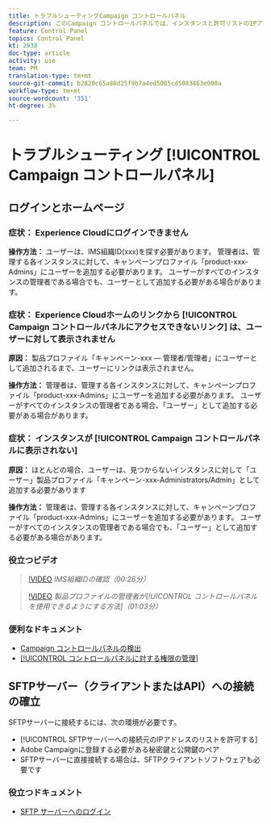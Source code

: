```yaml
---
title: トラブルシューティングCampaign コントロールパネル
description: このCampaign コントロールパネルでは、インスタンスと許可リストのIPアドレス別に、SFTPストレージを監視および管理できます。
feature: Control Panel
topics: Control Panel
kt: 2938
doc-type: article
activity: use
team: PM
translation-type: tm+mt
source-git-commit: b2820c65a88d25f9b7a4ed5005cd5083463e000a
workflow-type: tm+mt
source-wordcount: '351'
ht-degree: 3%

---
```



# トラブルシューティング [!UICONTROL Campaign コントロールパネル]

## ログインとホームページ

### 症状： Experience Cloudにログインできません

**操作方法：**
ユーザーは、IMS組織ID(xxx)を探す必要があります。 管理者は、管理する各インスタンスに対して、キャンペーンプロファイル「product-xxx-Admins」にユーザーを追加する必要があります。 ユーザーがすべてのインスタンスの管理者である場合でも、ユーザーとして追加する必要がある場合があります。

### 症状： Experience Cloudホームのリンクから [!UICONTROL Campaign コントロールパネルにアクセスできないリンク] は、ユーザーに対して表示されません

**原因：**
製品プロファイル「キャンペーン-xxx — 管理者/管理者」にユーザーとして追加されるまで、ユーザーにリンクは表示されません。

**操作方法：**
管理者は、管理する各インスタンスに対して、キャンペーンプロファイル「product-xxx-Admins」にユーザーを追加する必要があります。 ユーザーがすべてのインスタンスの管理者である場合、「ユーザー」として追加する必要がある場合があります。

### 症状： インスタンスが [!UICONTROL Campaign コントロールパネルに表示されない]

**原因：**
ほとんどの場合、ユーザーは、見つからないインスタンスに対して「ユーザー」製品プロファイル「キャンペーン-xxx-Administrators/Admin」として追加する必要があります

**操作方法：**
管理者は、管理する各インスタンスに対して、キャンペーンプロファイル「product-xxx-Admins」にユーザーを追加する必要があります。 ユーザーがすべてのインスタンスの管理者である場合でも、「ユーザー」として追加する必要がある場合があります。

### 役立つビデオ

>[!VIDEO](https://video.tv.adobe.com/v/27183?quality=12)
*IMS組織IDの確認（00:26分）*

>[!VIDEO](https://video.tv.adobe.com/v/27147?quality=12)
*製品プロファイルの管理者が[!UICONTROL コントロールパネルを使用できるようにする方法]（01:03分）*

### 便利なドキュメント

* [Campaign コントロールパネルの検出](https://helpx.adobe.com/campaign/kb/control-panel-overview.html)
* [[!UICONTROL コントロールパネルに対する権限の管理]](https://helpx.adobe.com/campaign/kb/control-panel-access.html)

## SFTPサーバー（クライアントまたはAPI）への接続の確立

SFTPサーバーに接続するには、次の環境が必要です。

* [!UICONTROL SFTPサーバーへの接続元のIPアドレスのリストを許可する]
* Adobe Campaignに登録する必要がある秘密鍵と公開鍵のペア
* SFTPサーバーに直接接続する場合は、SFTPクライアントソフトウェアも必要です

### 役立つドキュメント

* [SFTP サーバーへのログイン](https://helpx.adobe.com/campaign/kb/control-panel-sftp.html#LoggingintoyourSFTPserver)


